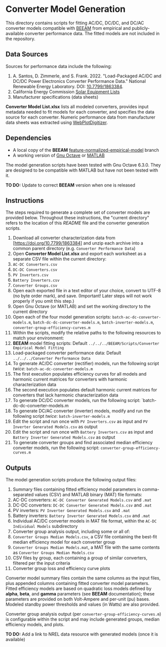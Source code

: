 Converter Model Generation
==========================

This directory contains scripts for fitting AC/DC, DC/DC, and DC/AC converter models compatible with [BEEAM] from empirical and publicly-available converter performance data. The fitted models are not included in the repository.

Data Sources
------------

Sources for performance data include the following:

1. A. Santos, D. Zimmerle, and S. Frank. 2022. "Load-Packaged AC/DC and DC/DC Power Electronics Converter Performance Data." National Renewable Energy Laboratory. DOI: [10.7799/1863384].
2. California Energy Commission [Solar Equipment Lists]
3. Manufacturer specifications (data sheets)

**Converter Model List.xlsx** lists all modeled converters, provides input metadata needed to fit models for each converter, and specifies the data source for each converter. Numeric performance data from manufacturer data sheets was extracted using [WebPlotDigitizer].

[BEEAM]: https://github.com/NREL/BEEAM/ "Building Electrical Efficiency Analysis Model"
[10.7799/1863384]: https://doi.org/10.7799/1863384
[Solar Equipment Lists]: https://www.energy.ca.gov/programs-and-topics/programs/solar-equipment-lists
[WebPlotDigitizer]: https://automeris.io/WebPlotDigitizer/

Dependencies
------------

- A local copy of the **BEEAM** [feature-normalized-empirical-model] branch
- A working version of [Gnu Octave] or [MATLAB]

The model generation scripts have been tested with Gnu Octave 6.3.0. They are designed to be compatible with MATLAB but have not been tested with it.

[feature-normalized-empirical-model]: https://github.com/NREL/BEEAM/tree/feature-normalized-empirical-model
[MATLAB]: https://www.mathworks.com/products/matlab.html
[Gnu Octave]: https://www.gnu.org/software/octave/index

**TO DO:** Update to correct **BEEAM** version when one is released

Instructions
------------

The steps required to generate a complete set of converter models are provided below. Throughout these instructions, the "current directory" refers to the location of this *README* file and the converter generation scripts.

1. Download all converter characterization data from [https://doi.org/10.7799/1863384] and unzip each archive into a common parent directory (e.g. `Converter Performance Data`)
2. Open **Converter Model List.xlsx** and export each worksheet as a separate CSV file within the current directory:
  1. `AC-DC Converters.csv`
  2. `DC-DC Converters.csv`
  3. `PV Inverters.csv`
  4. `Battery Inverters.csv`
  5. `Converter Groups.csv`
3. Open each exported file in a text editor of your choice, convert to UTF-8 (no byte order mark), and save. (Important! Later steps will not work properly if you omit this step.)
4. Open Gnu Octave (or MATLAB) and set the working directory to the current directory
5. Open each of the four model generation scripts: `batch-ac-dc-converter-models.m`, `batch-dc-dc-converter-models.m`, `batch-inverter-models.m`, `converter-group-efficiency-curves.m`
6. Within the scripts, modify the relative paths to the following resources to match your environment:
  1. **BEEAM** model fitting scripts: Default `../../../BEEAM/Scripts/Converter Empirical Model Fitting`
  2. Load-packaged converter performance data: Default `../../../Converter Performance Data`
7. To generate AC/DC converter (rectifier) models, run the following script *twice*: `batch-ac-dc-converter-models.m`
  1. The first execution populates efficiency curves for all models and harmonic current matrices for converters with harmonic characterization data 
  2. The second execution populates default harmonic current matrices for converters that lack harmonic characterization data
8. To generate DC/DC converter models, run the following script: `batch-dc-dc-converter-models.m
9. To generate DC/AC converter (inverter) models, modify and run the following script *twice*: `batch-inverter-models.m`
  1. Edit the script and run once with `PV Inverters.csv` as input and `PV Inverter Generated Models.csv` as output
  2. Edit the script and run once with `Battery Inverters.csv` as input and `Battery Inverter Generated Models.csv` as output
10. To generate converter groups and find associated median efficiency converter models, run the following script: `converter-group-efficiency-curves.m`

Outputs
-------

The model generation scripts produce the following output files:

1. Summary files containing fitted efficiency model parameters in comma-separated values (CSV) and MATLAB binary (MAT) file formats:
  1. AC-DC converters: `AC-DC Converter Generated Models.csv` and `.mat`
  2. DC-DC converters: `DC-DC Converter Generated Models.csv` and `.mat`
  3. PV inverters: `PV Inverter Generated Models.csv` and `.mat`
  4. Battery inverters: `Battery Inverter Generated Models.csv` and `.mat`
2. Individual AC/DC converter models in MAT file format, within the `AC-DC Individual Models` subdirectory
3. Converter group analysis output, including some or all of:
  1. `Converter Groups Median Models.csv`, a CSV file containing the best-fit median efficiency model for each converter group
  2. `Converter Groups Median Models.mat`, a MAT file with the same contents as `Converter Groups Median Models.csv`
  2. CSV files by group, each containing a group of similar converters, filtered per the input criteria
  3. Converter group loss and efficiency curve plots

Converter model summary files contain the same columns as the input files, plus appended columns containing fitted converter model parameters. Fitted efficiency models are based on quadratic loss models defined by **alpha**, **beta**, and **gamma** parameters (see **BEEAM** documentation); these parameters are provided on both Volt-Ampere and per-unit (pu) bases. Modeled standby power thresholds and values (in Watts) are also provided.

Converter group analysis output (per `converter-group-efficiency-curves.m`) is configurable within the script and may include generated groups, median efficiency models, and plots.

**TO DO:** Add a link to NREL data resource with generated models (once it is available)
